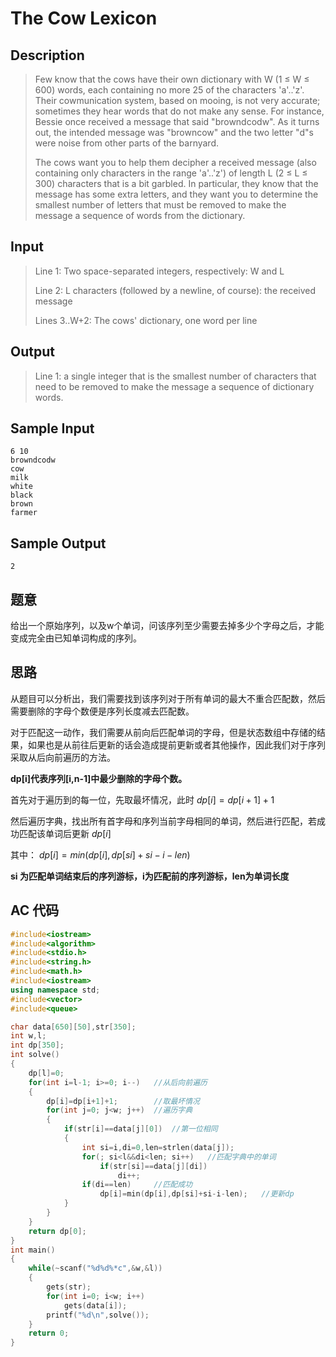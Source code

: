 # The Cow Lexicon

## **Description**

> Few know that the cows have their own dictionary with W (1 ≤ W ≤ 600) words, each containing no more 25 of the characters 'a'..'z'. Their cowmunication system, based on mooing, is not very accurate; sometimes they hear words that do not make any sense. For instance, Bessie once received a message that said "browndcodw". As it turns out, the intended message was "browncow" and the two letter "d"s were noise from other parts of the barnyard.
>
> The cows want you to help them decipher a received message (also containing only characters in the range 'a'..'z') of length L (2 ≤ L ≤ 300) characters that is a bit garbled. In particular, they know that the message has some extra letters, and they want you to determine the smallest number of letters that must be removed to make the message a sequence of words from the dictionary.



## **Input**

> Line 1: Two space-separated integers, respectively: W and L 
>
> Line 2: L characters (followed by a newline, of course): the received message 
>
> Lines 3..W+2: The cows' dictionary, one word per line



## **Output**

> Line 1: a single integer that is the smallest number of characters that need to be removed to make the message a sequence of dictionary words.



## **Sample Input**

    6 10
    browndcodw
    cow
    milk
    white
    black
    brown
    farmer



## **Sample Output**

    2



## **题意**

给出一个原始序列，以及w个单词，问该序列至少需要去掉多少个字母之后，才能变成完全由已知单词构成的序列。



## **思路**

从题目可以分析出，我们需要找到该序列对于所有单词的最大不重合匹配数，然后需要删除的字母个数便是序列长度减去匹配数。

对于匹配这一动作，我们需要从前向后匹配单词的字母，但是状态数组中存储的结果，如果也是从前往后更新的话会造成提前更新或者其他操作，因此我们对于序列采取从后向前遍历的方法。

**dp[i]代表序列[i,n-1]中最少删除的字母个数。**

首先对于遍历到的每一位，先取最坏情况，此时 $dp[i]=dp[i+1]+1$ 

然后遍历字典，找出所有首字母和序列当前字母相同的单词，然后进行匹配，若成功匹配该单词后更新 $dp[i]$ 

其中： $dp[i]=min(dp[i],dp[si]+si-i-len)$ 

**si 为匹配单词结束后的序列游标，i为匹配前的序列游标，len为单词长度**



## **AC 代码**

```cpp
#include<iostream>
#include<algorithm>
#include<stdio.h>
#include<string.h>
#include<math.h>
#include<iostream>
using namespace std;
#include<vector>
#include<queue>

char data[650][50],str[350];
int w,l;
int dp[350];
int solve()
{
    dp[l]=0;
    for(int i=l-1; i>=0; i--)   //从后向前遍历
    {
        dp[i]=dp[i+1]+1;        //取最坏情况
        for(int j=0; j<w; j++)  //遍历字典
        {
            if(str[i]==data[j][0])  //第一位相同
            {
                int si=i,di=0,len=strlen(data[j]);
                for(; si<l&&di<len; si++)   //匹配字典中的单词
                    if(str[si]==data[j][di])
                        di++;
                if(di==len)     //匹配成功
                    dp[i]=min(dp[i],dp[si]+si-i-len);   //更新dp
            }
        }
    }
    return dp[0];
}
int main()
{
    while(~scanf("%d%d%*c",&w,&l))
    {
        gets(str);
        for(int i=0; i<w; i++)
            gets(data[i]);
        printf("%d\n",solve());
    }
    return 0;
}
```

